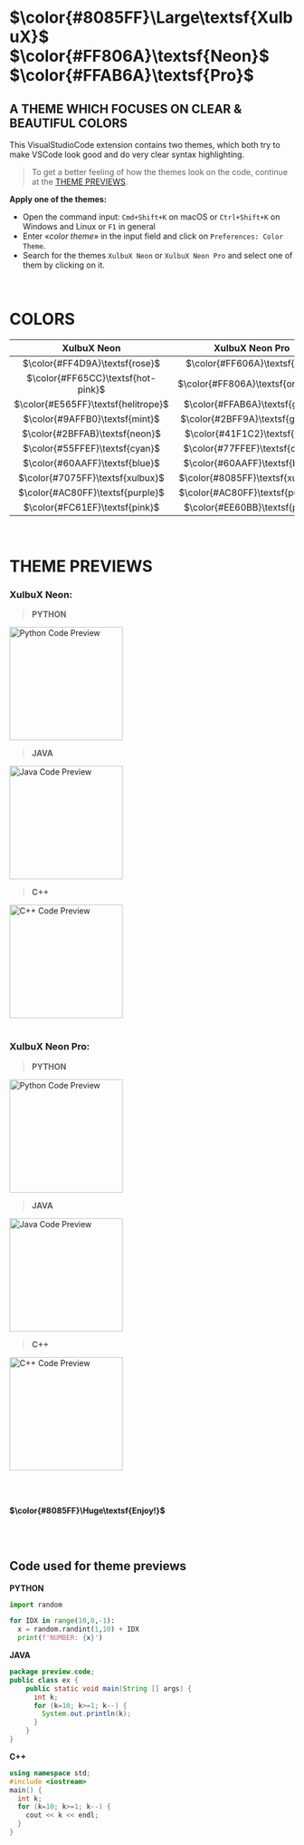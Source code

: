 # **$\color{#8085FF}\Large\textsf{XulbuX}$** $\color{#FF806A}\textsf{Neon}$ $\color{#FFAB6A}\textsf{Pro}$

## A THEME WHICH FOCUSES ON <span class='pink'>CLEAR & BEAUTIFUL COLORS</span>

This VisualStudioCode extension contains two themes, which both try to make VSCode look good and do very clear syntax highlighting.

> To get a better feeling of how the themes look on the code, continue at the [THEME PREVIEWS](#previews).

**Apply one of the themes:**

* Open the command input: `Cmd+Shift+K` on macOS or `Ctrl+Shift+K` on Windows and Linux or `F1` in general
* Enter «*color theme*» in the input field and click on `Preferences: Color Theme`.
* Search for the themes `XulbuX Neon` or `XulbuX Neon Pro` and select one of them by clicking on it.

<br>

# COLORS

|             XulbuX Neon             |         XulbuX Neon Pro          |
|                :--:                 |              :--:                |
| $\color{#FF4D9A}\textsf{rose}$      | $\color{#FF606A}\textsf{red}$    |
| $\color{#FF65CC}\textsf{hot-pink}$  | $\color{#FF806A}\textsf{orange}$ |
| $\color{#E565FF}\textsf{helitrope}$ | $\color{#FFAB6A}\textsf{gold}$   |
| $\color{#9AFFB0}\textsf{mint}$      | $\color{#2BFF9A}\textsf{green}$  |
| $\color{#2BFFAB}\textsf{neon}$      | $\color{#41F1C2}\textsf{teal}$   |
| $\color{#55FFEF}\textsf{cyan}$      | $\color{#77FFEF}\textsf{cyan}$   |
| $\color{#60AAFF}\textsf{blue}$      | $\color{#60AAFF}\textsf{blue}$   |
| $\color{#7075FF}\textsf{xulbux}$    | $\color{#8085FF}\textsf{xulbux}$ |
| $\color{#AC80FF}\textsf{purple}$    | $\color{#AC80FF}\textsf{purple}$ |
| $\color{#FC61EF}\textsf{pink}$      | $\color{#EE60BB}\textsf{pink}$   |

<br>

# <span id="previews">THEME PREVIEWS</span>

### <b>XulbuX Neon:</b>

> **PYTHON**

<img src="https://github.com/XulbuX-dev/VisualStudioCode/tree/main/vscode-theme-xulbux-pro/preview/img/python_neon.png" alt="Python Code Preview" width="auto" height="200" align="center"></img><br>

> **JAVA**

<img src="https://github.com/XulbuX-dev/VisualStudioCode/tree/main/vscode-theme-xulbux-pro/preview/img/java_neon.png" alt="Java Code Preview" width="auto" height="200" align="center"></img><br>

> **C++**

<img src="https://github.com/XulbuX-dev/VisualStudioCode/tree/main/vscode-theme-xulbux-pro/preview/img/cpp_neon.png" alt="C++ Code Preview" width="auto" height="200" align="center"></img><br><br>



### <b>XulbuX Neon Pro:</b>

> **PYTHON**

<img src="https://github.com/XulbuX-dev/VisualStudioCode/tree/main/vscode-theme-xulbux-pro/preview/img/python_neon-pro.png" alt="Python Code Preview" width="auto" height="200" align="center"></img><br>

> **JAVA**

<img src="https://github.com/XulbuX-dev/VisualStudioCode/tree/main/vscode-theme-xulbux-pro/preview/img/java_neon-pro.png" alt="Java Code Preview" width="auto" height="200" align="center"></img><br>

> **C++**

<img src="https://github.com/XulbuX-dev/VisualStudioCode/tree/main/vscode-theme-xulbux-pro/preview/img/cpp_neon-pro.png" alt="C++ Code Preview" width="auto" height="200" align="center"></img><br>

<br>
<br>

**$\color{#8085FF}\Huge\textsf{Enjoy!}$**

<br>
<br>

## Code used for theme previews

**PYTHON**
```python
import random

for IDX in range(10,0,-1):
  x = random.randint(1,10) + IDX
  print(f'NUMBER: {x}')
```

**JAVA**

```java
package preview.code;
public class ex {
    public static void main(String [] args) {
      int k;
      for (k=10; k>=1; k--) {
        System.out.println(k);
      }
    }
}
```

**C++**

```cpp
using namespace std;
#include <iostream>
main() {
  int k;
  for (k=10; k>=1; k--) {
    cout << k << endl;
  }
}
```
